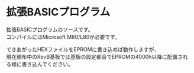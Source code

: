 # 拡張BASICプログラム  
拡張BASICプログラムのソースです。  
コンパイルにはMicrosoft M80/L80が必要です。  

できあがったHEXファイルをEPROMに書き込めば動作しますが、  
現在頒布中のRevB基板では基板の設定都合でEPROMの4000h以降に配置される様に書き込んでください。
